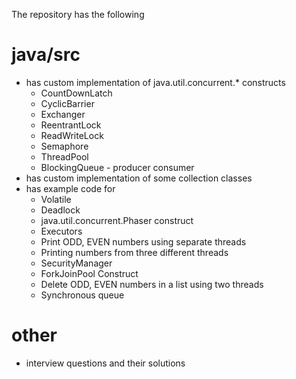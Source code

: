 The repository has the following
# java/src 
   - has custom implementation of java.util.concurrent.* constructs 
      - CountDownLatch
      - CyclicBarrier
      - Exchanger
      - ReentrantLock
      - ReadWriteLock
      - Semaphore
      - ThreadPool
      - BlockingQueue - producer consumer
   - has custom implementation of some collection classes
   - has example code for
      - Volatile
      - Deadlock 
      - java.util.concurrent.Phaser construct
      - Executors
      - Print ODD, EVEN numbers using separate threads
      - Printing numbers from three different threads
      - SecurityManager
      - ForkJoinPool Construct
      - Delete ODD, EVEN numbers in a list using two threads
      - Synchronous queue
# other
   - interview questions and their solutions
